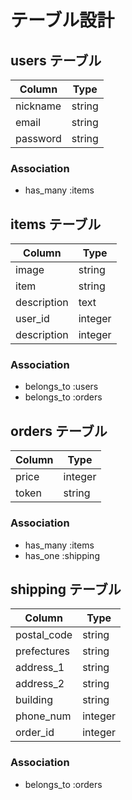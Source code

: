 # テーブル設計

## users テーブル

| Column   | Type   |
| -------- | ------ |
| nickname | string |
| email    | string |
| password | string |

### Association

- has_many :items

## items テーブル

| Column      | Type    |
| ----------- | ------- |
| image       | string  |
| item        | string  |
| description | text    |
| user_id     | integer |
| description | integer |

### Association

- belongs_to :users
- belongs_to :orders

## orders テーブル

| Column | Type    |
| ------ | ------- |
| price  | integer |
| token  | string  |

### Association

- has_many :items
- has_one :shipping

## shipping テーブル

| Column      | Type    |
| ----------- | ------- |
| postal_code | string  |
| prefectures | string  |
| address_1   | string  |
| address_2   | string  |
| building    | string  |
| phone_num   | integer |
| order_id    | integer |

### Association

- belongs_to :orders
